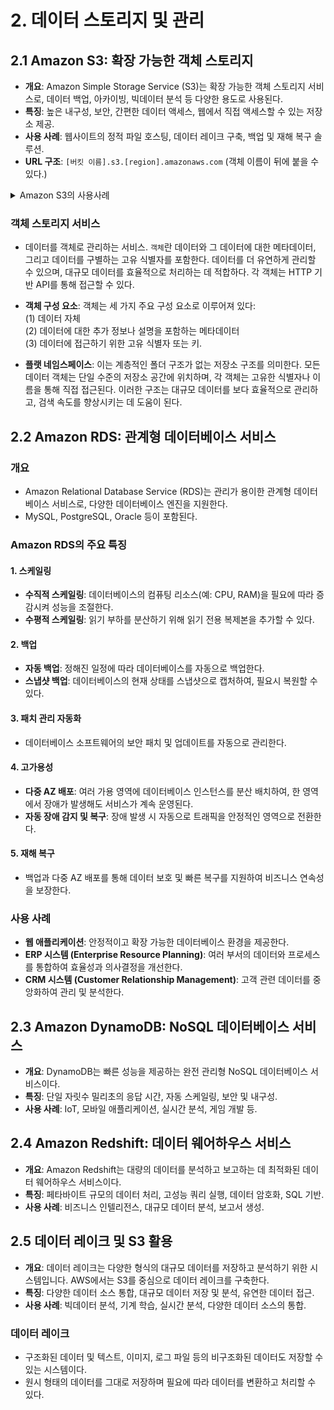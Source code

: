 # 2. 데이터 스토리지 및 관리

## 2.1 Amazon S3: 확장 가능한 객체 스토리지
- **개요**: Amazon Simple Storage Service (S3)는 확장 가능한 객체 스토리지 서비스로, 데이터 백업, 아카이빙, 빅데이터 분석 등 다양한 용도로 사용된다.
- **특징**: 높은 내구성, 보안, 간편한 데이터 액세스, 웹에서 직접 액세스할 수 있는 저장소 제공.
- **사용 사례**: 웹사이트의 정적 파일 호스팅, 데이터 레이크 구축, 백업 및 재해 복구 솔루션.
- **URL 구조**: `[버킷 이름].s3.[region].amazonaws.com` (객체 이름이 뒤에 붙을 수 있다.)

<details>
<summary>Amazon S3의 사용사례</summary>
1. 정적 웹사이트 호스팅: 웹 서버 없이 웹사이트를 구축하고 운영할 수 있게 해줌.
2. 데이터 레이크 구축: 다양한 형식의 데이터를 저장할 수 있음.
3. 백업 및 재해 복구
4. 미디어 파일 저장 및 전송
5. 데이터 아키이빙: S3 Glacier를 통한 데이터 장기 보존
6. 모바일 및 웹 애플리케이션 데이터 스토리지: 사용자 데이터, 설정, 상태 정보 등 저장
7. 분산 애플리케이션의 데이터 공유 및 동기화
</details>

### 객체 스토리지 서비스
-  데이터를 객체로 관리하는 서비스. `객체`란 데이터와 그 데이터에 대한 메타데이터, 그리고 데이터를 구별하는 고유 식별자를 포함한다. 데이터를 더 유연하게 관리할 수 있으며, 대규모 데이터를 효율적으로 처리하는 데 적합하다. 각 객체는 HTTP 기반 API를 통해 접근할 수 있다.

- **객체 구성 요소**: 객체는 세 가지 주요 구성 요소로 이루어져 있다: 
    <br>(1) 데이터 자체
    <br>(2) 데이터에 대한 추가 정보나 설명을 포함하는 메타데이터
    <br>(3) 데이터에 접근하기 위한 고유 식별자 또는 키.

- **플랫 네임스페이스**: 이는 계층적인 폴더 구조가 없는 저장소 구조를 의미한다. 모든 데이터 객체는 단일 수준의 저장소 공간에 위치하며, 각 객체는 고유한 식별자나 이름을 통해 직접 접근된다. 이러한 구조는 대규모 데이터를 보다 효율적으로 관리하고, 검색 속도를 향상시키는 데 도움이 된다.

## 2.2 Amazon RDS: 관계형 데이터베이스 서비스

### 개요
- Amazon Relational Database Service (RDS)는 관리가 용이한 관계형 데이터베이스 서비스로, 다양한 데이터베이스 엔진을 지원한다. 
- MySQL, PostgreSQL, Oracle 등이 포함된다.

### Amazon RDS의 주요 특징
#### 1. **스케일링**
   - **수직적 스케일링**: 데이터베이스의 컴퓨팅 리소스(예: CPU, RAM)을 필요에 따라 증감시켜 성능을 조절한다.
   - **수평적 스케일링**: 읽기 부하를 분산하기 위해 읽기 전용 복제본을 추가할 수 있다.

#### 2. **백업**
   - **자동 백업**: 정해진 일정에 따라 데이터베이스를 자동으로 백업한다.
   - **스냅샷 백업**: 데이터베이스의 현재 상태를 스냅샷으로 캡처하여, 필요시 복원할 수 있다.

#### 3. **패치 관리 자동화**
   - 데이터베이스 소프트웨어의 보안 패치 및 업데이트를 자동으로 관리한다.

#### 4. **고가용성**
   - **다중 AZ 배포**: 여러 가용 영역에 데이터베이스 인스턴스를 분산 배치하여, 한 영역에서 장애가 발생해도 서비스가 계속 운영된다.
   - **자동 장애 감지 및 복구**: 장애 발생 시 자동으로 트래픽을 안정적인 영역으로 전환한다.

#### 5. **재해 복구**
   - 백업과 다중 AZ 배포를 통해 데이터 보호 및 빠른 복구를 지원하여 비즈니스 연속성을 보장한다.

### 사용 사례
- **웹 애플리케이션**: 안정적이고 확장 가능한 데이터베이스 환경을 제공한다.
- **ERP 시스템 (Enterprise Resource Planning)**: 여러 부서의 데이터와 프로세스를 통합하여 효율성과 의사결정을 개선한다.
- **CRM 시스템 (Customer Relationship Management)**: 고객 관련 데이터를 중앙화하여 관리 및 분석한다.


## 2.3 Amazon DynamoDB: NoSQL 데이터베이스 서비스
- **개요**: DynamoDB는 빠른 성능을 제공하는 완전 관리형 NoSQL 데이터베이스 서비스이다.
- **특징**: 단일 자릿수 밀리초의 응답 시간, 자동 스케일링, 보안 및 내구성.
- **사용 사례**: IoT, 모바일 애플리케이션, 실시간 분석, 게임 개발 등.

## 2.4 Amazon Redshift: 데이터 웨어하우스 서비스
- **개요**: Amazon Redshift는 대량의 데이터를 분석하고 보고하는 데 최적화된 데이터 웨어하우스 서비스이다.
- **특징**: 페타바이트 규모의 데이터 처리, 고성능 쿼리 실행, 데이터 암호화, SQL 기반.
- **사용 사례**: 비즈니스 인텔리전스, 대규모 데이터 분석, 보고서 생성.

## 2.5 데이터 레이크 및 S3 활용
- **개요**: 데이터 레이크는 다양한 형식의 대규모 데이터를 저장하고 분석하기 위한 시스템입니다. AWS에서는 S3를 중심으로 데이터 레이크를 구축한다.
- **특징**: 다양한 데이터 소스 통합, 대규모 데이터 저장 및 분석, 유연한 데이터 접근.
- **사용 사례**: 빅데이터 분석, 기계 학습, 실시간 분석, 다양한 데이터 소스의 통합.

### 데이터 레이크
- 구조화된 데이터 및 텍스트, 이미지, 로그 파일 등의 비구조화된 데이터도 저장할 수 있는 시스템이다.
- 원시 형태의 데이터를 그대로 저장하며 필요에 따라 데이터를 변환하고 처리할 수 있다.


